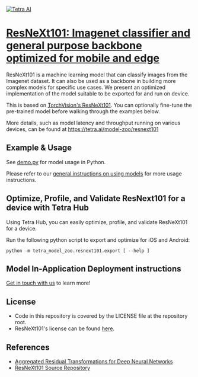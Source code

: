 [![Tetra AI](https://tetra.ai/img/logo.svg)](https://tetra.ai/)

# [ResNeXt101: Imagenet classifier and general purpose backbone optimized for mobile and edge](https://tetra.ai/model-zoo/resnext101)

ResNeXt101 is a machine learning model that can classify images from the Imagenet dataset.
It can also be used as a backbone in building more complex models for specific use cases.
We present an optimized implementation of the model suitable to be exported for and run on device.

This is based on [TorchVision's ResNeXt101](https://github.com/pytorch/vision/blob/main/torchvision/models/resnet.py). You can optionally
fine-tune the pre-trained model before walking through the examples below.

More details, such as model latency and throughput running on various devices, can be found at https://tetra.ai/model-zoo/resnext101

## Example & Usage
See [demo.py](../imagenet_classifier/demo.py) for model usage in Python.

Please refer to our [general instructions on using models](../../#tetra-model-zoo) for more usage instructions.

## Optimize, Profile, and Validate ResNext101 for a device with Tetra Hub
Using Tetra Hub, you can easily optimize, profile, and validate ResNeXt101 for a device.

Run the following python script to export and optimize for iOS and Android:
```
python -m tetra_model_zoo.resnext101.export [ --help ]
```

## Model In-Application Deployment instructions
<a href="mailto:support@tetra.ai?subject=Request Access for Tetra Hub&body=Interest in using ResNeXt101 in model zoo for deploying on-device.">Get in touch with us</a> to learn more!

## License
- Code in this repository is covered by the LICENSE file at the repository root.
- ResNeXt101's license can be found [here](https://github.com/pytorch/vision/blob/main/LICENSE).

## References
* [Aggregated Residual Transformations for Deep Neural Networks](https://arxiv.org/abs/1611.05431)
* [ResNeXt101 Source Repository](https://github.com/pytorch/vision/blob/main/torchvision/models/resnet.py)
